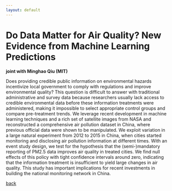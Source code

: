 ```yaml
---
layout: default
---
```


# Do Data Matter for Air Quality? New Evidence from Machine Learning Predictions

__joint with Minghao Qiu (MIT)__

Does providing credible public information on environmental hazards incentivize local government to comply with regulations and improve environmental quality? This question is difficult to answer with traditional administrative and survey data because researchers usually lack access to credible environmental data before these information treatments were administered, making it impossible to select appropriate control groups and compare pre-treatment trends. We leverage recent development in machine learning techniques and a rich set of satellite images from NASA and reconstructed a comprehensive air pollution dataset in China, where previous official data were shown to be manipulated. We exploit variation in a large natural experiment from 2012 to 2015 in China, when cities started monitoring and disclosing air pollution information at different times. With an event study design, we test for the hypothesis that the (semi-)mandatory reporting of PM2.5 data improves air quality in treated cities. We find null effects of this policy with tight confidence intervals around zero, indicating that the information treatment is insufficient to yield large changes in air quality. This study has important implications for recent investments in building the national monitoring network in China.

[back](./)
